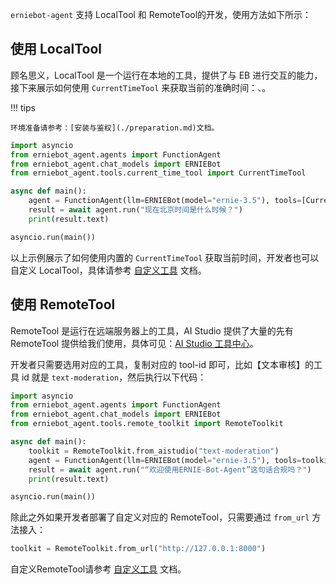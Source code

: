 
`erniebot-agent` 支持 LocalTool 和 RemoteTool的开发，使用方法如下所示：


## 使用 LocalTool

顾名思义，LocalTool 是一个运行在本地的工具，提供了与 EB 进行交互的能力，接下来展示如何使用  `CurrentTimeTool` 来获取当前的准确时间：、。

!!! tips

    环境准备请参考：[安装与鉴权](./preparation.md)文档。


```python
import asyncio
from erniebot_agent.agents import FunctionAgent
from erniebot_agent.chat_models import ERNIEBot
from erniebot_agent.tools.current_time_tool import CurrentTimeTool

async def main():
    agent = FunctionAgent(llm=ERNIEBot(model="ernie-3.5"), tools=[CurrentTimeTool()])
    result = await agent.run("现在北京时间是什么时候？")
    print(result.text)

asyncio.run(main())
```

以上示例展示了如何使用内置的 `CurrentTimeTool` 获取当前时间，开发者也可以自定义 LocalTool，具体请参考 [自定义工具](../modules/tools/create-tool.md) 文档。


## 使用 RemoteTool

RemoteTool 是运行在远端服务器上的工具，AI Studio 提供了大量的先有 RemoteTool 提供给我们使用，具体可见：[AI Studio 工具中心](https://aistudio.baidu.com/application/center/tool)。

开发者只需要选用对应的工具，复制对应的 tool-id 即可，比如【文本审核】的工具 id 就是 `text-moderation`，然后执行以下代码：

```python
import asyncio
from erniebot_agent.agents import FunctionAgent
from erniebot_agent.chat_models import ERNIEBot
from erniebot_agent.tools.remote_toolkit import RemoteToolkit

async def main():
    toolkit = RemoteToolkit.from_aistudio("text-moderation")
    agent = FunctionAgent(llm=ERNIEBot(model="ernie-3.5"), tools=toolkit.get_tools())
    result = await agent.run("“欢迎使用ERNIE-Bot-Agent”这句话合规吗？")
    print(result.text)

asyncio.run(main())
```

除此之外如果开发者部署了自定义对应的 RemoteTool，只需要通过 `from_url` 方法接入：

```python
toolkit = RemoteToolkit.from_url("http://127.0.0.1:8000")
```

自定义RemoteTool请参考 [自定义工具](../modules/tools/create-remote-tool.md) 文档。
